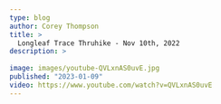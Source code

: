 ```yaml
---
type: blog
author: Corey Thompson
title: >
  Longleaf Trace Thruhike - Nov 10th, 2022
description: >
  
image: images/youtube-QVLxnAS0uvE.jpg
published: "2023-01-09"
video: https://www.youtube.com/watch?v=QVLxnAS0uvE
---
```


